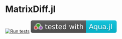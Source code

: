 # MatrixDiff.jl

[![Run tests](https://github.com/asterycs/MatrixDiff.jl/actions/workflows/CI.yml/badge.svg)](https://github.com/asterycs/MatrixDiff.jl/actions/workflows/CI.yml)
[![Aqua QA](https://raw.githubusercontent.com/JuliaTesting/Aqua.jl/master/badge.svg)](https://github.com/JuliaTesting/Aqua.jl)
